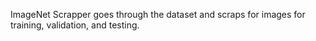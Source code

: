 ImageNet Scrapper goes through the dataset and scraps for images for training, validation, and testing.
